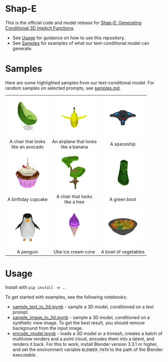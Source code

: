 # Shap-E

This is the official code and model release for [Shap-E: Generating Conditional 3D Implicit Functions](https://arxiv.org/abs/2305.02463).

 * See [Usage](#usage) for guidance on how to use this repository.
 * See [Samples](#samples) for examples of what our text-conditional model can generate.

# Samples

Here are some highlighted samples from our text-conditional model. For random samples on selected prompts, see [samples.md](samples.md).

<table>
    <tbody>
        <tr>
            <td align="center">
                <img src="samples/a_chair_that_looks_like_an_avocado/2.gif" alt="A chair that looks like an avocado">
            </td>
            <td align="center">
                <img src="samples/an_airplane_that_looks_like_a_banana/3.gif" alt="An airplane that looks like a banana">
            </td align="center">
            <td align="center">
                <img src="samples/a_spaceship/0.gif" alt="A spaceship">
            </td>
        </tr>
        <tr>
            <td align="center">A chair that looks<br>like an avocado</td>
            <td align="center">An airplane that looks<br>like a banana</td>
            <td align="center">A spaceship</td>
        </tr>
        <tr>
            <td align="center">
                <img src="samples/a_birthday_cupcake/3.gif" alt="A birthday cupcake">
            </td>
            <td align="center">
                <img src="samples/a_chair_that_looks_like_a_tree/2.gif" alt="A chair that looks like a tree">
            </td>
            <td align="center">
                <img src="samples/a_green_boot/3.gif" alt="A green boot">
            </td>
        </tr>
        <tr>
            <td align="center">A birthday cupcake</td>
            <td align="center">A chair that looks<br>like a tree</td>
            <td align="center">A green boot</td>
        </tr>
        <tr>
            <td align="center">
                <img src="samples/a_penguin/1.gif" alt="A penguin">
            </td>
            <td align="center">
                <img src="samples/ube_ice_cream_cone/3.gif" alt="Ube ice cream cone">
            </td>
            <td align="center">
                <img src="samples/a_bowl_of_vegetables/2.gif" alt="A bowl of vegetables">
            </td>
        </tr>
        <tr>
            <td align="center">A penguin</td>
            <td align="center">Ube ice cream cone</td>
            <td align="center">A bowl of vegetables</td>
        </tr>
    </tbody>
<table>

# Usage

Install with `pip install -e .`.

To get started with examples, see the following notebooks:

* [sample_text_to_3d.ipynb](viewgen3d/examples/sample_text_to_3d.ipynb) - sample a 3D model, conditioned on a text prompt.
* [sample_image_to_3d.ipynb](viewgen3d/examples/sample_image_to_3d.ipynb) - sample a 3D model, conditioned on a synthetic view image. To get the best result, you should remove background from the input image.
* [encode_model.ipynb](viewgen3d/examples/encode_model.ipynb) - loads a 3D model or a trimesh, creates a batch of multiview renders and a point cloud, encodes them into a latent, and renders it back. For this to work, install Blender version 3.3.1 or higher, and set the environment variable `BLENDER_PATH` to the path of the Blender executable.
